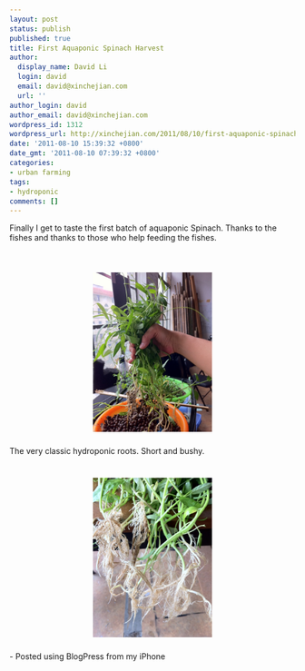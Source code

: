 ```yaml
---
layout: post
status: publish
published: true
title: First Aquaponic Spinach Harvest
author:
  display_name: David Li
  login: david
  email: david@xinchejian.com
  url: ''
author_login: david
author_email: david@xinchejian.com
wordpress_id: 1312
wordpress_url: http://xinchejian.com/2011/08/10/first-aquaponic-spinach-harvest/
date: '2011-08-10 15:39:32 +0800'
date_gmt: '2011-08-10 07:39:32 +0800'
categories:
- urban farming
tags:
- hydroponic
comments: []
---
```

<p>Finally I get to taste the first batch of aquaponic Spinach. Thanks to the fishes and thanks to those who help feeding the fishes.<br />
<br /><br /><center><a href='/uploads/2011/08/8CF0AB7F-1A41-402D-AC15-D12D32ECD2BF0.jpg'><img src='/uploads/2011/08/8CF0AB7F-1A41-402D-AC15-D12D32ECD2BF0.jpg' border='0' width='210' height='281' style='margin:5px'></a></center><br />The very classic hydroponic roots. Short and bushy.<br />
<br /><br /><center><a href='/uploads/2011/08/8BA7CDA4-8982-4E59-B2E6-8B70F7529AB71.jpg'><img src='/uploads/2011/08/8BA7CDA4-8982-4E59-B2E6-8B70F7529AB71.jpg' border='0' width='210' height='281' style='margin:5px'></a></center><br />- Posted using BlogPress from my iPhone<br /></p>
